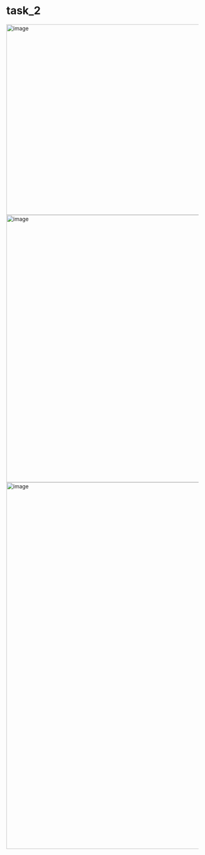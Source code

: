 # task_2
<img width="1742" height="499" alt="image" src="https://github.com/user-attachments/assets/61472125-9cf3-446e-bb8c-572b8e50244a" />
<img width="1744" height="700" alt="image" src="https://github.com/user-attachments/assets/aa8ea5ea-3869-4eed-ba9f-ad8d8ef2c436" />
<img width="1843" height="960" alt="image" src="https://github.com/user-attachments/assets/a1f6a9fe-2ebb-4869-b636-64291a05592c" />





